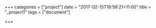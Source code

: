+++
categories = ["project"]
date = "2017-02-15T16:56:21+11:00"
title = "_project1"
tags = ["document"]

+++

